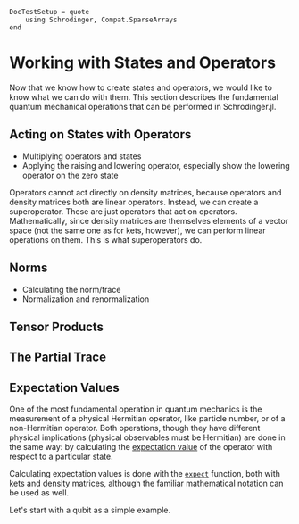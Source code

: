```@meta
DocTestSetup = quote
    using Schrodinger, Compat.SparseArrays
end
```

# Working with States and Operators

Now that we know how to create states and operators, we would like to know what we can do with them. This section describes the fundamental quantum mechanical operations that can be performed in Schrodinger.jl.

## Acting on States with Operators

 - Multiplying operators and states
 - Applying the raising and lowering operator, especially show the lowering operator on the zero state

Operators cannot act directly on density matrices, because operators and density matrices both are linear operators. Instead, we can create a superoperator. These are just operators that act on operators. Mathematically, since density matrices are themselves elements of a vector space (not the same one as for kets, however), we can perform linear operations on them. This is what superoperators do.

## Norms
- Calculating the norm/trace
- Normalization and renormalization

## Tensor Products

## The Partial Trace

## Expectation Values

One of the most fundamental operation in quantum mechanics is the measurement of a physical Hermitian operator, like particle number, or of a non-Hermitian operator. Both operations, though they have different physical implications (physical observables must be Hermitian) are done in the same way: by calculating the [expectation value](https://en.wikipedia.org/wiki/Expectation_value_(quantum_mechanics)) of the operator with respect to a particular state.

Calculating expectation values is done with the [`expect`](@ref) function, both with kets and density matrices, although the familiar mathematical notation can be used as well.

Let's start with a qubit as a simple example.
